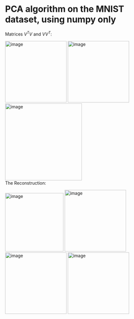 # PCA algorithm on the MNIST dataset, using numpy only

Matrices $V^TV$ and $VV^T$: <p float="left"> 
<img width="200" alt="image" src="https://user-images.githubusercontent.com/112930532/213006900-475def30-fe2e-49a0-aa5a-e3733f9706ef.png">
<img width="200" alt="image" src="https://user-images.githubusercontent.com/112930532/213006920-89cfd17d-f86e-4cfe-a678-1ab6d140f7f4.png">
<img width="250" alt="image" src="https://user-images.githubusercontent.com/112930532/213007972-1225a2b6-98ba-4915-a479-e8ab5e4c3b46.png">  
The Reconstruction: <p float="left">
<img width="190" alt="image" src="https://user-images.githubusercontent.com/112930532/213006952-8d900816-96b9-4665-bcab-524ff5cb24e9.png">
<img width="200" alt="image" src="https://user-images.githubusercontent.com/112930532/213006973-414653ec-3e26-454c-b4fe-af5de204068f.png">
<img width="200" alt="image" src="https://user-images.githubusercontent.com/112930532/213006990-d98277f6-9236-488b-bda9-3c3d376d906d.png">
<img width="200" alt="image" src="https://user-images.githubusercontent.com/112930532/213007010-13b34bc9-c479-4e85-a913-7d39d5c4dfe2.png">
